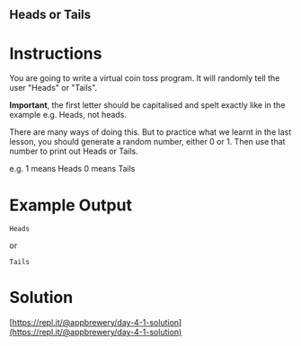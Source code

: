 ## Heads or Tails

# Instructions

You are going to write a virtual coin toss program. It will randomly tell the user "Heads" or "Tails". 

**Important**, the first letter should be capitalised and spelt exactly like in the example e.g. Heads, not heads.

There are many ways of doing this. But to practice what we learnt in the last lesson, you should generate a random number, either 0 or 1. Then use that number to print out Heads or Tails.

e.g.
1 means Heads
0 means Tails 

# Example Output

```
Heads
```

or

```
Tails
```


# Solution

[https://repl.it/@appbrewery/day-4-1-solution](https://repl.it/@appbrewery/day-4-1-solution)
